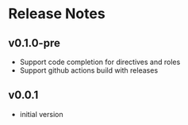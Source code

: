 # Release Notes

## v0.1.0-pre

* Support code completion for directives and roles
* Support github actions build with releases

## v0.0.1

* initial version
